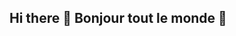 ## Hi there 👋 Bonjour tout le monde 👋

<!--
**ibtissam-C-data/ibtissam-C-data** est un dépôt ✨ _spécial_ ✨ car son fichier `README.md` (celui-ci) apparaît sur ton profil GitHub.

Salut ! Je suis Ibtissam, je suis Data Analyst passionnée par la compréhension et la valorisation des données. Mon objectif est de transformer des chiffres bruts en informations précieuses et exploitables, en créant des solutions d’analyse robustes et innovantes.

Que ce soit dans le secteur retail, l'intelligence économique ou pour des projets plus créatifs, je m'efforce d'offrir des résultats clairs, pertinents et facilement compréhensibles, peu importe l'interlocuteur (de l'opérationnel au manager, collaborateur au parties prenantes).


- 💻 Compétences techniques
  Voici un aperçu des outils et technologies que j'utilise régulièrement :

  - Langages de programmation : Python, SQL, DAX
  - Visualisation de données : Power BI, Matplotlib, Seaborn, Plotly
  - Data Wrangling : Pandas, NumPy
  - Bases de données : MySQL
  - Machine Learning : Scikit-learn
  - Outils divers : Git, Jupyter Notebook, VS Code, Excel

- 🚀 Projets en vedette :
  - **Projet 1** : Toys & Models _ Recommandation de Films avec Machine Learning
    📄 Description : Mise en place d'un tableau de bord dynamique qui servira au directeur de l’entreprise pour piloter son activité. Le tableau de bord doit s’articuler autour de ces 4 sujets principaux : ventes, finances, logistique, et ressources humaines.
    🛠 Outils : SQL, Power BI
    🔗 Lien vers le projet : [🔗 Lien du projet 1](https://github.com/ibtissam-C-data/Projet1_SQL_BI_Toys-Models)

  - **Projet 2** :
    📄 Description : Une étude de marché sur la consommation de cinéma dans la région de la Creuse pour la mise en place d'un système de recommandation de film pour un cinéma situé dans la Creuse.
    🛠 Outils : Python, Scikit-learn, Pandas, BI, Streamlit.
    🔗 Lien vers le projet : [🔗 Lien du projet 2](https://github.com/ibtissam-C-data/Projet2_ALI_Cine)

  - **Projet 3** :
    📄 Description : Analyse des bases de données d'une association *All4Trees* pour concevoir un tableau de bord interactif permettant de suivre l'activité en temps réel et de garantir la mise en œuvre des actions nécessaires.
    🛠 Outils : Python, Pandas, Power BI
    🔗 Lien vers le projet : [🔗 Lien du projet 3](https://github.com/aliceaupaysdesdata/tbd-crm-ohme)

- 🌱 Je continue à approfondir mon apprentissage dans :
  - Deep Learning, ML, AWS..

- 🎯 Objectifs actuels
Approfondir mes compétences en Machine Learning et AI.
Explorer de nouvelles approches d'analyse prédictive.
Contribuer à des projets open-source dans le domaine de la Data.


- 📫 Comment me contacter :
  - LinkedIn : [Ibtissam Chaari](https://www.linkedin.com/in/ibtissam-chaari-90655632/)
  - Email : [ichaari@gmail.com](mailto:ichaari@gmail.com)
  - CV : [encours]

- ⚡ Fun fact : J'adore les puzzles et les énigmes, je trouve que résoudre des problèmes complexes est aussi amusant que fascinant !
-->
